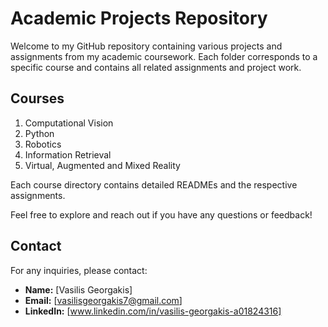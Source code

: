 # Academic Projects Repository

Welcome to my GitHub repository containing various projects and assignments from my academic coursework. Each folder corresponds to a specific course and contains all related assignments and project work.

## Courses

1. Computational Vision
2. Python
3. Robotics
4. Information Retrieval
5. Virtual, Augmented and Mixed Reality

Each course directory contains detailed READMEs and the respective assignments.

Feel free to explore and reach out if you have any questions or feedback!

## Contact

For any inquiries, please contact:

- **Name:** [Vasilis Georgakis]
- **Email:** [vasilisgeorgakis7@gmail.com]
- **LinkedIn:** [www.linkedin.com/in/vasilis-georgakis-a01824316]
